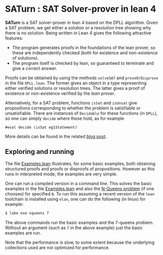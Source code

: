 # SATurn : SAT Solver-prover in lean 4

__SATurn__ is a SAT solver-prover in lean 4 based on the DPLL algorithm. Given a SAT problem, we get either a solution or a resolution tree showing why there is no solution. Being written in Lean 4 gives the following attractive features:

* The program generates proofs in the foundations of the lean prover, so these are independently checked (both for existence and non-existence of solutions).
* The program itself is checked by lean, so guaranteed to terminate and give a correct answer.

Proofs can be obtained by using the methods `solveSAT` and `proveOrDisprove` in the file `DPLL.lean`. The former gives an object in a type representing either verified solutions or resolution trees. The latter gives a proof of existence or non-existence verified by the _lean prover_. 

Alternatively, for a SAT problem, functions `isSat` and `isUnsat` give propositions corresponding to whether the problem is satisfiable or unsatisfiable. There are instances of `Decidable` for these functions (in `DPLL`), so one can simply `decide` where these hold, as for example 

```lean
#eval decide (isSat eg1Statement)
```

More details can be found in the related [blog post](https://siddhartha-gadgil.github.io/automating-mathematics/posts/sat-prover-lean/).

## Exploring and running

The file [Examples.lean](https://github.com/siddhartha-gadgil/Saturn/blob/main/Saturn/Examples.lean) illustrates, for some basic examples, both obtaining structured proofs and proofs or disproofs of propositions. However as this runs in interpreted mode, the examples are very simple.

One can run a compiled version in a command line. This solves the basic examples in the file [Examples.lean](https://github.com/siddhartha-gadgil/Saturn/blob/main/Saturn/Examples.lean) and also the [N-Queens problem](https://en.wikipedia.org/wiki/Eight_queens_puzzle) (if one chooses) for specified `N`. To run this assuming a recent version of the `lean` toolchain is installed using `elan`, one can do the following (in linux) for example:

```bash
$ lake exe nqueens 7
```

The above commands run the basic examples and the 7-queens problem. Without an argument (such as `7` in the above example) just the basic examples are run. 

Note that the performance is slow, to some extent because the underlying collections used are not optimized for performance.
